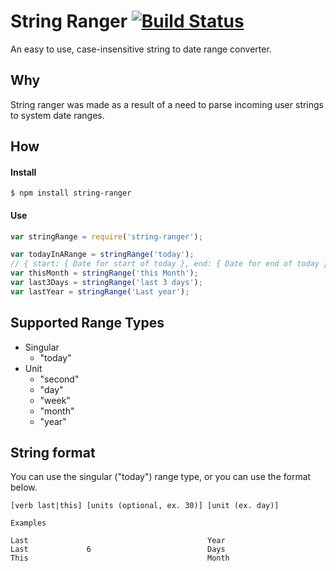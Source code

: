 # String Ranger [![Build Status](https://travis-ci.org/associatedemployers/string-ranger.svg?branch=master)](https://travis-ci.org/associatedemployers/string-ranger)
An easy to use, case-insensitive string to date range converter.

## Why
String ranger was made as a result of a need to parse incoming user strings to system date ranges.

## How

#### Install
```
$ npm install string-ranger
```

#### Use
```javascript
var stringRange = require('string-ranger');

var todayInARange = stringRange('today');
// { start: { Date for start of today }, end: { Date for end of today } }
var thisMonth = stringRange('this Month');
var last3Days = stringRange('last 3 days');
var lastYear = stringRange('Last year');
```

## Supported Range Types
- Singular
  - "today"
- Unit
  - "second"
  - "day"
  - "week"
  - "month"
  - "year"

## String format
You can use the singular ("today") range type, or you can use the format below.
```
[verb last|this] [units (optional, ex. 30)] [unit (ex. day)]

Examples

Last                                        Year
Last             6                          Days
This                                        Month
```
